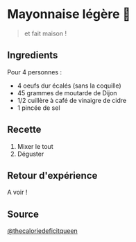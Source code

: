 # Mayonnaise légère 🥚

> et fait maison !

## Ingredients

Pour 4 personnes :

- 4   oeufs dur écalés (sans la coquille)
- 45  grammes de moutarde de Dijon
- 1/2 cuillère à café de vinaigre de cidre
- 1   pincée de sel

## Recette

1. Mixer le tout
2. Déguster

## Retour d'expérience

A voir !

## Source

[@thecaloriedeficitqueen](https://www.instagram.com/reel/DCRY0COunw8/)
